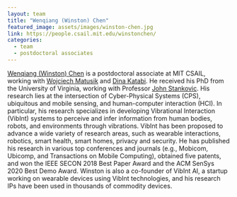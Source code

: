 ```yaml
---
layout: team
title: "Wenqiang (Winston) Chen"
featured_image: assets/images/winston-chen.jpg
link: https://people.csail.mit.edu/winstonchen/
categories:
  - team
  - postdoctoral associates
---
```

[Wenqiang (Winston) Chen](https://people.csail.mit.edu/winstonchen/) is a postdoctoral associate at MIT CSAIL, working with [Wojciech Matusik](https://cdfg.mit.edu/wojciech) and [Dina Katabi](https://people.csail.mit.edu/dina/). He received his PhD from the University of Virginia, working with Professor [John Stankovic](https://engineering.virginia.edu/faculty/john-stankovic). His research lies at the intersection of Cyber-Physical Systems (CPS), ubiquitous and mobile sensing, and human-computer interaction (HCI). In particular, his research specializes in developing Vibrational Interaction (VibInt) systems to perceive and infer information from human bodies, robots, and environments through vibrations. VibInt has been proposed to advance a wide variety of research areas, such as wearable interactions, robotics, smart health, smart homes, privacy and security. He has published his research in various top conferences and journals (e.g., Mobicom, Ubicomp, and Transactions on Mobile Computing), obtained five patents, and won the IEEE SECON 2018 Best Paper Award and the ACM SenSys 2020 Best Demo Award. Winston is also a co-founder of VibInt AI, a startup working on wearable devices using VibInt technologies, and his research IPs have been used in thousands of commodity devices.